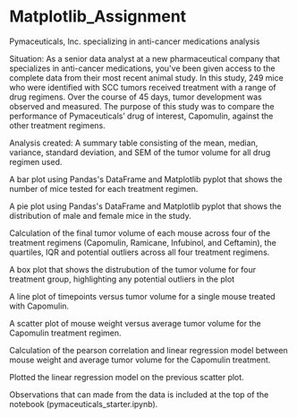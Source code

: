 # Matplotlib_Assignment

Pymaceuticals, Inc. specializing in anti-cancer medications analysis

Situation: As a senior data analyst at a new pharmaceutical company that specializes in anti-cancer medications,
you've been given access to the complete data from their most recent animal study. 
In this study, 249 mice who were identified with SCC tumors received treatment with a range of drug regimens. Over the course of 45 days, 
tumor development was observed and measured.
The purpose of this study was to compare the performance of Pymaceuticals’ drug of interest, Capomulin, against the other treatment regimens.

Analysis created:
A summary table consisting of the mean, median, variance, standard deviation, and SEM of the tumor volume for all drug regimen used.

A bar plot using Pandas's DataFrame and Matplotlib pyplot that shows the number of mice tested for each treatment regimen.

A pie plot using Pandas's DataFrame and Matplotlib pyplot that shows the distribution of male and female mice in the study.

Calculation of the final tumor volume of each mouse across four of the treatment regimens (Capomulin, Ramicane, Infubinol, and Ceftamin), the quartiles, IQR and potential outliers across all four treatment regimens.

A box plot that shows the distrubution of the tumor volume for four treatment group, highlighting any potential outliers in the plot 

A line plot of timepoints versus tumor volume for a single mouse treated with Capomulin.

A scatter plot of mouse weight versus average tumor volume for the Capomulin treatment regimen.

Calculation of the pearson correlation and linear regression model between mouse weight and average tumor volume for the Capomulin treatment.

Plotted the linear regression model on the previous scatter plot.

Observations that can made from the data is included at the top of the notebook (pymaceuticals_starter.ipynb).
